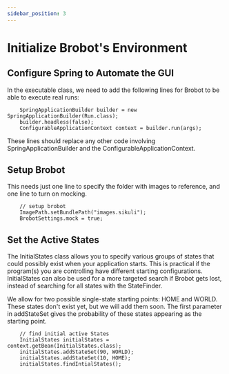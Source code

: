 ```yaml
---
sidebar_position: 3
---
```


# Initialize Brobot's Environment

## Configure Spring to Automate the GUI

In the executable class, we need to add the following lines for
Brobot to be able to execute real runs:

        SpringApplicationBuilder builder = new SpringApplicationBuilder(Run.class);
        builder.headless(false);
        ConfigurableApplicationContext context = builder.run(args);

These lines should replace any other code involving SpringApplicationBuilder and
the ConfigurableApplicationContext.

## Setup Brobot

This needs just one line to specify the folder with images to reference,
and one line to turn on mocking.

        // setup brobot
        ImagePath.setBundlePath("images.sikuli");
        BrobotSettings.mock = true;

## Set the Active States

The InitialStates class allows you to specify various groups of states
that could possibly exist when your application starts. This is practical
if the program(s) you are controlling have different starting configurations.
InitialStates can also be used for a more targeted search if Brobot gets lost,
instead of searching for all states with the StateFinder.

We allow for two possible single-state starting points: HOME and WORLD. These
states don't exist yet, but we will add them soon. The first parameter in
addStateSet gives the probability of these states appearing as the starting point.

        // find initial active States
        InitialStates initialStates = context.getBean(InitialStates.class);
        initialStates.addStateSet(90, WORLD);
        initialStates.addStateSet(10, HOME);
        initialStates.findIntialStates();


